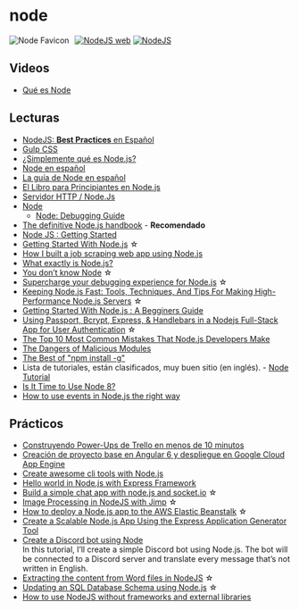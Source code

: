 # node

<img src="/dev.web/assets/img/node-favicon.png" alt="Node Favicon" style="float:left;margin-right:10px;" />[![NodeJS web](https://badgen.net/badge/www/nodejs.org/cyan)](https://nodejs.org) [![NodeJS](https://badgen.net/github/stars/nodejs/node)](https://github.com/nodejs/node)

## Videos

- [Qué es Node](/c/node/que-es)

## Lecturas

- [NodeJS: **Best Practices** en Español](https://github.com/i0natan/nodebestpractices/blob/spanish-translation/README.spanish.md#bienvenido-3-cosas-que-necesitas-saber-primero)
- [Gulp CSS](/c/js/webs.md#gulp-css)
- [¿Simplemente qué es Node.js?](https://www.ibm.com/developerworks/ssa/opensource/library/os-nodejs/index.html)
- [Node en español](http://nodejs-es.github.io/api/)
- [La guía de Node en español](http://nodejskoans.com/)
- [El Libro para Principiantes en Node.js](https://www.nodebeginner.org/index-es.html)
- [Servidor HTTP / Node.Js](https://medium.com/@germancutraro/servidor-http-node-js-4725004bf386)
- [Node](https://nodejs.org/en/)
  - [Node: Debugging Guide](https://nodejs.org/en/docs/guides/debugging-getting-started/)
- [The definitive Node.js handbook](https://medium.freecodecamp.org/the-definitive-node-js-handbook-6912378afc6e) - **Recomendado**
- [Node JS : Getting Started](https://codeburst.io/node-js-getting-started-4c671313a1ae)
- [Getting Started With Node.js](https://edgecoders.com/getting-started-with-node-js-91449a0d03d3) ☆
- [How I built a job scraping web app using Node.js](https://medium.freecodecamp.org/how-i-built-a-job-scraping-web-app-using-node-js-and-indreed-7fbba124bbdc)
- [What exactly is Node.js?](https://medium.freecodecamp.org/what-exactly-is-node-js-ae36e97449f5)
- [You don’t know Node](https://edgecoders.com/you-dont-know-node-6515a658a1ed) ☆
- [Supercharge your debugging experience for Node.js](https://medium.com/@wesharehoodies/supercharge-your-debugging-experience-for-node-js-3f0ddfaffbb2) ☆
- [Keeping Node.js Fast: Tools, Techniques, And Tips For Making High-Performance Node.js Servers](https://medium.com/@smashingmag/keeping-node-js-fast-tools-techniques-and-tips-for-making-high-performance-node-js-servers-8cfcb55e3d7) ☆
- [Getting Started With Node.js : A Begginers Guide](https://medium.com/@jigneshkumar1494/getting-started-with-node-js-a-begginers-guide-af37b802d595)
- [Using Passport, Bcrypt, Express, & Handlebars in a Nodejs Full-Stack App for User Authentication](https://medium.com/b0bbybaldi/using-passport-bcrypt-for-full-stack-app-user-authentication-fe30a013604e) ☆
- [The Top 10 Most Common Mistakes That Node.js Developers Make](https://www.toptal.com/nodejs/top-10-common-nodejs-developer-mistakes)
- [The Dangers of Malicious Modules](https://medium.com/intrinsic/common-node-js-attack-vectors-the-dangers-of-malicious-modules-863ae949e7e8)
- [The Best of "npm install -g"](https://hackernoon.com/the-best-of-npm-install-g-9ab9d749eeb1)
- Lista de tutoriales, están clasificados, muy buen sitio (en inglés). - [Node Tutorial](https://grokonez.com/nodejs-tutorial)
- [Is It Time to Use Node 8?](https://www.toptal.com/nodejs/is-it-time-to-use-node-8)
- [How to use events in Node.js the right way](https://medium.freecodecamp.org/using-events-in-node-js-the-right-way-fc50c060f23b)

## Prácticos

- [Construyendo Power-Ups de Trello en menos de 10 minutos](https://blog.nearsoftjobs.com/construyendo-power-ups-de-trello-en-menos-de-10-minutos-4c9023503732)
- [Creación de proyecto base en Angular 6 y despliegue en Google Cloud App Engine](https://medium.com/proyecto-arquetipo/creaci%C3%B3n-de-proyecto-base-en-angular-6-y-despliegue-en-google-cloud-app-engine-adb6d398774f)
- [Create awesome cli tools with Node.js](https://medium.com/@tulsisapkota/create-awesome-cli-tools-with-node-js-bf94f9728310)
- [Hello world in Node.js with Express Framework](https://medium.com/@jigneshkumar1494/hello-world-in-node-js-with-express-framework-83c51100502c)
- [Build a simple chat app with node.js and socket.io](https://medium.com/@noufel.gouirhate/build-a-simple-chat-app-with-node-js-and-socket-io-ea716c093088) ☆
- [Image Processing in NodeJS with Jimp](https://medium.com/@rossbulat/image-processing-in-nodejs-with-jimp-174f39336153) ☆
- [How to deploy a Node.js app to the AWS Elastic Beanstalk](https://medium.freecodecamp.org/how-to-deploy-a-node-js-app-to-the-aws-elastic-beanstalk-f150899ed977) ☆
- [Create a Scalable Node.js App Using the Express Application Generator Tool](https://medium.com/mtholla/create-a-node-js-app-using-the-express-application-generator-tool-6bdc00e797dc)
- [Create a Discord bot using Node](https://blog.bitsrc.io/create-a-discord-bot-using-node-dc198817b1a)  
  In this tutorial, I’ll create a simple Discord bot using Node.js. The bot will be connected to a Discord server and translate every message that’s not written in English.
- [Extracting the content from Word files in NodeJS](https://medium.com/@kieranmaher13/extracting-the-content-from-word-files-in-nodejs-1ccf93ac011f) ☆
- [Updating an SQL Database Schema using Node.js](https://itnext.io/updating-an-sql-database-schema-using-node-js-6c58173a455a) ☆
- [How to use NodeJS without frameworks and external libraries](https://hackernoon.com/how-to-use-nodejs-without-frameworks-and-external-libraries-97eb6acac9e3)
